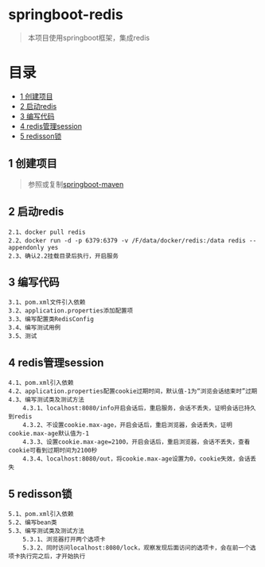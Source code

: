 # springboot-redis
> 本项目使用springboot框架，集成redis

# 目录
* [1 创建项目](#01)
* [2 启动redis](#02)
* [3 编写代码](#03)
* [4 redis管理session](#04)
* [5 redisson锁](#05)

## <div id="01"></div>
## 1 创建项目
> 参照或复制[springboot-maven](https://github.com/zhigen/springboot-maven)

## <div id="02"></div>
## 2 启动redis
    2.1、docker pull redis
    2.2、docker run -d -p 6379:6379 -v /F/data/docker/redis:/data redis --appendonly yes
    2.3、确认2.2挂载目录后执行，开启服务

## <div id="03"></div>
## 3 编写代码
    3.1、pom.xml文件引入依赖
    3.2、application.properties添加配置项
    3.3、编写配置类RedisConfig
    3.4、编写测试用例
    3.5、测试
    
## <div id="04"></div>
## 4 redis管理session    
    4.1、pom.xml引入依赖
    4.2、application.properties配置cookie过期时间，默认值-1为“浏览会话结束时”过期
    4.3、编写测试类及测试方法
        4.3.1、localhost:8080/info开启会话后，重启服务，会话不丢失，证明会话已持久到redis
        4.3.2、不设置cookie.max-age，开启会话后，重启浏览器，会话丢失，证明cookie.max-age默认值为-1
        4.3.3、设置cookie.max-age=2100，开启会话后，重启浏览器，会话不丢失，查看cookie可看到过期时间为2100秒
        4.3.4、localhost:8080/out，将cookie.max-age设置为0，cookie失效，会话丢失
        
## <div id="05"></div>
## 5 redisson锁
    5.1、pom.xml引入依赖
    5.2、编写bean类
    5.3、编写测试类及测试方法
        5.3.1、浏览器打开两个选项卡
        5.3.2、同时访问localhost:8080/lock，观察发现后面访问的选项卡，会在前一个选项卡执行完之后，才开始执行